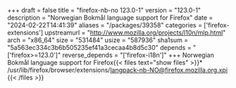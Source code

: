 +++
draft = false
title = "firefox-nb-no 123.0-1"
version = "123.0-1"
description = "Norwegian Bokmål language support for Firefox"
date = "2024-02-22T14:41:39"
aliases = "/packages/39358"
categories = ['firefox-extensions']
upstreamurl = "http://www.mozilla.org/projects/l10n/mlp.html"
arch = "x86_64"
size = "531484"
usize = "587936"
sha1sum = "5a563ec334c3b6b505235ef41a3cecaa4b8d5c30"
depends = "['firefox>=123.0']"
reverse_depends = "['firefox-i18n']"
+++
Norwegian Bokmål language support for Firefox{{< files text="show files" >}}* /usr/lib/firefox/browser/extensions/langpack-nb-NO@firefox.mozilla.org.xpi
{{< /files >}}